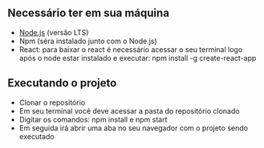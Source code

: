 ## Necessário ter em sua máquina
<ul>
  <li><a href="https://nodejs.org/en/">Node.js</a> (versão LTS)</li>
  <li>Npm (séra instalado junto com o Node.js)</li>
  <li>
    React: para baixar o react é necessário acessar o seu terminal logo após o node estar instalado e executar: npm install -g create-react-app
  </li>
</ul>

## Executando o projeto
<ul>
 <li>Clonar o repositório</li>
 <li>Em seu terminal você deve acessar a pasta do repositório clonado</li>
 <li>Digitar os comandos: npm install e npm start</li>
 <li>Em seguida irá abrir uma aba no seu navegador com o projeto sendo executado</li>
</ul>
